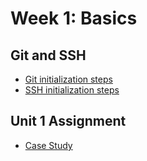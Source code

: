 # Week 1: Basics

## Git and SSH

- [Git initialization steps](gitinit.md)
- [SSH initialization steps](ssh.md)

## Unit 1 Assignment

- [Case Study](unit01-assignment/)
